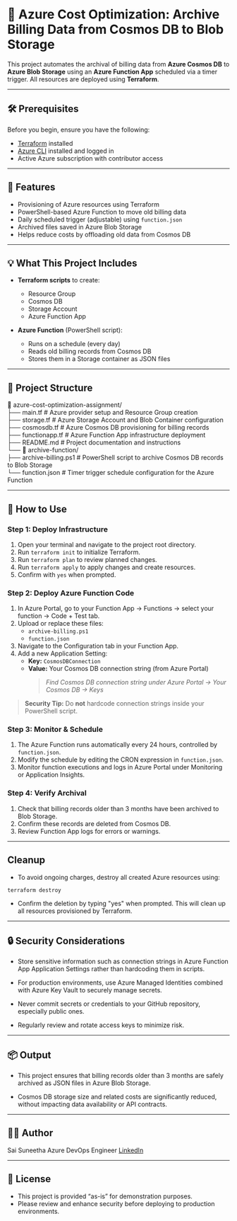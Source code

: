 # 💼 Azure Cost Optimization: Archive Billing Data from Cosmos DB to Blob Storage

This project automates the archival of billing data from **Azure Cosmos DB** to **Azure Blob Storage** using an **Azure Function App** scheduled via a timer trigger. All resources are deployed using **Terraform**.

---

## 🛠️ Prerequisites

Before you begin, ensure you have the following:

- [Terraform](https://developer.hashicorp.com/terraform/downloads) installed
- [Azure CLI](https://learn.microsoft.com/en-us/cli/azure/install-azure-cli) installed and logged in
- Active Azure subscription with contributor access

---

## 📌 Features

- Provisioning of Azure resources using Terraform
- PowerShell-based Azure Function to move old billing data
- Daily scheduled trigger (adjustable) using `function.json`
- Archived files saved in Azure Blob Storage
- Helps reduce costs by offloading old data from Cosmos DB

---

## 💡 What This Project Includes

- **Terraform scripts** to create:
  - Resource Group
  - Cosmos DB
  - Storage Account
  - Azure Function App

- **Azure Function** (PowerShell script):
  - Runs on a schedule (every day)
  - Reads old billing records from Cosmos DB
  - Stores them in a Storage container as JSON files

---

## 🧱 Project Structure

📁 azure-cost-optimization-assignment/  
├── main.tf         # Azure provider setup and Resource Group creation  
├── storage.tf      # Azure Storage Account and Blob Container configuration  
├── cosmosdb.tf     # Azure Cosmos DB provisioning for billing records  
├── functionapp.tf  # Azure Function App infrastructure deployment  
├── README.md       # Project documentation and instructions  
└── 📁 archive-function/  
    ├── archive-billing.ps1  # PowerShell script to archive Cosmos DB records to Blob Storage  
    └── function.json       # Timer trigger schedule configuration for the Azure Function  

---

## 🚀 How to Use

### Step 1: Deploy Infrastructure

1. Open your terminal and navigate to the project root directory.  
2. Run `terraform init` to initialize Terraform.  
3. Run `terraform plan` to review planned changes.  
4. Run `terraform apply` to apply changes and create resources.  
5. Confirm with `yes` when prompted.  

### Step 2: Deploy Azure Function Code

1. In Azure Portal, go to your Function App → Functions → select your function → Code + Test tab.  
2. Upload or replace these files:  
   - `archive-billing.ps1`  
   - `function.json`  
3. Navigate to the Configuration tab in your Function App.  
4. Add a new Application Setting:  
   - **Key:** `CosmosDBConnection`  
   - **Value:** Your Cosmos DB connection string (from Azure Portal)  
     > *Find Cosmos DB connection string under Azure Portal → Your Cosmos DB → Keys*

> **Security Tip:** Do **not** hardcode connection strings inside your PowerShell script.

### Step 3: Monitor & Schedule

1. The Azure Function runs automatically every 24 hours, controlled by `function.json`.  
2. Modify the schedule by editing the CRON expression in `function.json`.  
3. Monitor function executions and logs in Azure Portal under Monitoring or Application Insights.  

### Step 4: Verify Archival

1. Check that billing records older than 3 months have been archived to Blob Storage.  
2. Confirm these records are deleted from Cosmos DB.  
3. Review Function App logs for errors or warnings.  

---

## Cleanup

- To avoid ongoing charges, destroy all created Azure resources using:

```bash
terraform destroy
```

* Confirm the deletion by typing "yes" when prompted. This will clean up all resources provisioned by Terraform.

---

## 🔒 Security Considerations

* Store sensitive information such as connection strings in Azure Function App Application Settings rather than hardcoding them in scripts.

* For production environments, use Azure Managed Identities combined with Azure Key Vault to securely manage secrets.

* Never commit secrets or credentials to your GitHub repository, especially public ones.

* Regularly review and rotate access keys to minimize risk.

---

## 📦 Output

* This project ensures that billing records older than 3 months are safely archived as JSON files in Azure Blob Storage.

* Cosmos DB storage size and related costs are significantly reduced, without impacting data availability or API contracts.

---

## 👩‍💼 Author

Sai Suneetha
Azure DevOps Engineer
[LinkedIn](https://www.linkedin.com/in/sunneetha/)

---

## 📄 License

* This project is provided “as-is” for demonstration purposes.
* Please review and enhance security before deploying to production environments.